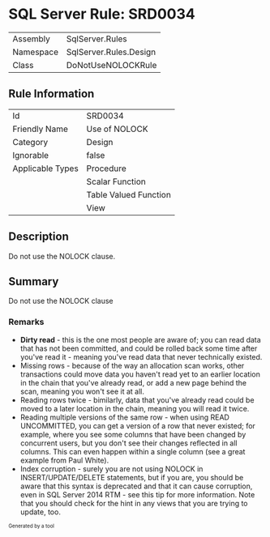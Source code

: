 ﻿# SQL Server Rule: SRD0034
  
|    |    |
|----|----|
| Assembly | SqlServer.Rules |
| Namespace | SqlServer.Rules.Design |
| Class | DoNotUseNOLOCKRule |
  
## Rule Information
  
|    |    |
|----|----|
| Id | SRD0034 |
| Friendly Name | Use of NOLOCK |
| Category | Design |
| Ignorable | false |
| Applicable Types | Procedure  |
|   | Scalar Function |
|   | Table Valued Function |
|   | View |
  
## Description
  
Do not use the NOLOCK clause.
  
## Summary
  
Do not use the NOLOCK clause
  
### Remarks
  
- **Dirty read** - this is the one most people are aware of; you can read data that has not been committed, and could be rolled back some time after you've read it - meaning you've read data that never technically existed.
- Missing rows - because of the way an allocation scan works, other transactions could move data you haven't read yet to an earlier location in the chain that you've already read, or add a new page behind the scan, meaning you won't see it at all.
- Reading rows twice - bimilarly, data that you've already read could be moved to a later location in the chain, meaning you will read it twice.
- Reading multiple versions of the same row - when using READ UNCOMMITTED, you can get a version of a row that never existed; for example, where you see some columns that have been changed by concurrent users, but you don't see their changes reflected in all columns. This can even happen within a single column (see a great example from Paul White).
- Index corruption - surely you are not using NOLOCK in INSERT/UPDATE/DELETE statements, but if you are, you should be aware that this syntax is deprecated and that it can cause corruption, even in SQL Server 2014 RTM - see this tip for more information. Note that you should check for the hint in any views that you are trying to update, too.
  
<sub><sup>Generated by a tool</sup></sub>
